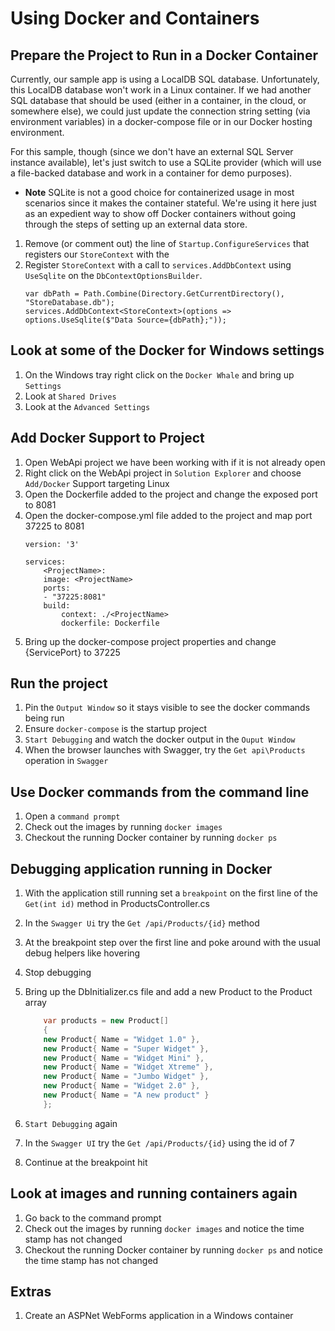# Using Docker and Containers

## Prepare the Project to Run in a Docker Container
Currently, our sample app is using a LocalDB SQL database. Unfortunately,
this LocalDB database won't work in a Linux container. If we had another 
SQL database that should be used (either in a container, in the cloud, or 
somewhere else), we could just update the connection string setting (via 
environment variables) in a docker-compose file or in our Docker hosting 
environment.

For this sample, though (since we don't have an external SQL Server instance 
available), let's just switch to use a SQLite provider (which will use a 
file-backed database and work in a container for demo purposes).

* **Note** SQLite is not a good choice for containerized usage in most 
scenarios since it makes the container stateful. We're using it here just 
as an expedient way to show off Docker containers without going through the 
steps of setting up an external data store.

1. Remove (or comment out) the line of `Startup.ConfigureServices` that 
registers our `StoreContext` with the 
1. Register `StoreContext` with a call to `services.AddDbContext` using 
`UseSqlite` on the `DbContextOptionsBuilder`.
	```CSharp
	var dbPath = Path.Combine(Directory.GetCurrentDirectory(), "StoreDatabase.db");
	services.AddDbContext<StoreContext>(options => options.UseSqlite($"Data Source={dbPath};"));
	```

## Look at some of the Docker for Windows settings
1. On the Windows tray right click on the `Docker Whale` and bring up `Settings`
1. Look at `Shared Drives`
1. Look at the `Advanced Settings`

## Add Docker Support to Project
1. Open WebApi project we have been working with if it is not already open
1. Right click on the WebApi project in `Solution Explorer` and choose `Add/Docker` Support targeting Linux
1. Open the Dockerfile added to the project and change the exposed port to 8081
1. Open the docker-compose.yml file added to the project and map port 37225 to 8081
	```
	version: '3'

	services:
		<ProjectName>:
		image: <ProjectName>
		ports: 
		- "37225:8081"
		build:
			context: ./<ProjectName>
			dockerfile: Dockerfile
	```
1. Bring up the docker-compose project properties and change {ServicePort} to 37225

## Run the project 
1. Pin the `Output Window` so it stays visible to see the docker commands being run
1. Ensure `docker-compose` is the startup project
1. `Start Debugging` and watch the docker output in the `Ouput Window`
1. When the browser launches with Swagger, try the `Get api\Products` operation in `Swagger`

## Use Docker commands from the command line
1. Open a `command prompt`
1. Check out the images by running `docker images`
1. Checkout the running Docker container by running `docker ps`

## Debugging application running in Docker
1. With the application still running set a `breakpoint` on the first line of the `Get(int id)` method in ProductsController.cs 
1. In the `Swagger Ui` try the `Get /api/Products/{id}` method
1. At the breakpoint step over the first line and poke around with the usual debug helpers like hovering
1. Stop debugging
1. Bring up the DbInitializer.cs file and add a new Product to the Product array
	
	```cs
        var products = new Product[]
        {
        new Product{ Name = "Widget 1.0" },
        new Product{ Name = "Super Widget" },
        new Product{ Name = "Widget Mini" },
        new Product{ Name = "Widget Xtreme" },
        new Product{ Name = "Jumbo Widget" },
        new Product{ Name = "Widget 2.0" },
		new Product{ Name = "A new product" }
        };
	```

1. `Start Debugging` again
1. In the `Swagger UI` try the `Get /api/Products/{id}` using the id of 7
1. Continue at the breakpoint hit

## Look at images and running containers again
1. Go back to the command prompt
1. Check out the images by running `docker images` and notice the time stamp has not changed
1. Checkout the running Docker container by running `docker ps` and notice the time stamp has not changed

## Extras
1. Create an ASPNet WebForms application in a Windows container